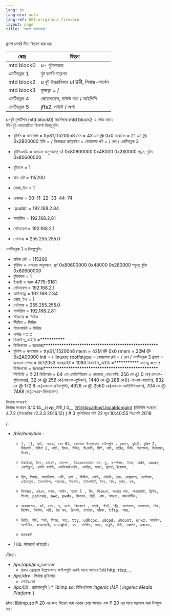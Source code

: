 ```yaml
---
lang: bn
lang-niv: auto
lang-ref: 001-originala_firmvaro
layout: page
title: 'আসল ফার্মওয়্যার'
---
```


ফ্ল্যাশ মেমরি নীচে বিতরণ করা হয়:

স্কোর | বিবরণ |
--- | --- |
mtd block0 | u- বুটলোডার |
এমটিডব্লক 1 | বুট কনফিগারেশন |
mtd block2 | u বুট উত্তরাধিকার uI छवि, লিনাক্স-কার্নেল |
mtd block3 | কুমড়ো = / |
এমটিডব্লক 4 | স্কোয়াশফেস, মাউন্ট করা / আইপিসি |
এমটিডব্লক 5 | jffs2, মাউন্ট / অপ্ট |

u-বুট (পার্টিশন mtd block0) কার্নেলকে mtd block2 এ লোড করে।  
ইউ-বুট লোডারটিতে ডিফল্ট বিকল্পগুলি:  
* বুটর্গস = কনসোল = ttyS1,115200n8 মেম = 43 এম @ 0x0 আরমেম = 21 এম @ 0x2B00000 ইন্ডি = / লিনাক্সক্র রুটফ্লাইপ = স্কোয়াশফ রুট = / দেব / এমটিডব্লক 3


* বুটসিএমডি = এসএফ অনুসন্ধান; sf 0x80600000 0x48000 0x280000 পড়ুন; বুটম 0x80600000


* বুটডলে = 1


* বাড রেট = 115200


* বোঝা\_ইও = 1


* এথাদ্দর = 00: 11: 22: 33: 44: 74


* ipaddr = 192.168.2.84


* সার্ভারিপ = 192.168.2.81


* গেটওয়েপ = 192.168.2.1


* নেটমাস্ক = 255.255.255.0



এমটিডব্লক 1 এ বিকল্পগুলি:
* বাউড রেট = 115200
* বুটমিড = এসএফ অনুসন্ধান; sf 0x80600000 0x48000 0x280000 পড়ুন; বুটম 0x80600000
* বুটডেলে = 1
* ইথ্যাক্ট = জাজ 4775-9161
* গেটওয়েপ = 192.168.2.1
* আইপ্যাড্র = 192.168.2.84
* লোড\_ইও = 1
* নেটমাস্ক = 255.255.255.0
* সার্ভারিপ = 192.168.2.81
* স্টারডার = সিরিজ
* স্টিডিন = সিরিজ
* স্টাডআউট = সিরিজ
* এথাদ্দ্র =**:**:**:**:**:**
* ডিভাইস\_আইডি =***********
* ডিভিনফো = জকোক্সা***************************************************
* বুটর্গস = কনসোল = ttyS1,115200n8 mem = 42M @ 0x0 rmem = 22M @ 0x2A00000 init = / linuxrc rootfstype = স্কোয়াশফ রুট = / দেব / এমটিডব্লক 3 ফ্ল্যাশ = এসএফ সেন্সর = জিসি2053 ম্যাক্সহাইট = 1080 ডিভাইস\_আইডি =*********** এথ্যাড্র =**:**:**:**:**:** ডিভিনফো = জকোক্সা*************************************************** সিপিইউ = টি 21 ডিডিআর = 64 এম এমডিপিটারস = জেজেড\_এসএফসি: 256 কে @ 0 কে(এসএফ-বুটলোডার), 32 কে @ 256 কে(এসএফ-বুটেনভ), 1440 কে @ 288 কে()) এসএফ-কার্নেল), 832 কে @ 172 8 কে(এসএফ-রুটফগুলি), 4928 কে @ 2560 কে(এসএফ-আইপিসিএফস), 704 কে @ 7488 কে(এসএফ-মিসকাফস)


লিনাক্স সংস্করণ:  
লিনাক্স সংস্করণ 3.10.14\_\_isvp\_টার্কি\_1.0\_\_ (রুট@localhost.localdomain) (জিসিসি সংস্করণ 4.7.2 (ইনজেনিক r2.3.3 2016.12) ) # 3 পূর্বপরিবার শনি 22 জুন 10:40:55 সিএসটি 2019


/:
* _/bin/busybox_ : 
  *     [, [[, ছাই, আওক, বেস 64, বেসনামে উল্লেখযোগ্য ফাইলগুলি , ব্লকদেব, বুটচার্ট, বুঞ্জিপ 2, বিজক্যাট, বিজিপ 2, ক্যাট, চিমড, সিউন, সিএমপি, সিপি, কাট, তারিখ, ডিডি, ডিপোডম, ডিমেমেম, ডিএফ,
  *     ডিচক্রিপ্লে, ডিফ, ডারনাম, ডেমসগ , ডিএনএসডোমেন নেম, ডু, ডাম্পলিজ, ইকো, এগ্রিপ, এক্সপ্রেস, এফডিফ্লুশ, এফডি ফর্ম্যাট, এফডিআইএসকি, এফগ্রিপ, সন্ধান, ফ্ল্যাশ\_ইরেসেল,
  *     গ্রিগ, লিবারা, ফ্যানডিলো, গেটি, গ্রেপ , জিজিপ, হোল্ট, এইচডি, হেড, হেক্সডাম্প, হোস্টনাম, এইচডাব্লক, ইফকনফিগ, আরআর, ইনসোড, আইওস্ট্যাট, কিল, কিল্ল, ক্লগড, কম,
  *     লিনাক্সক্র, এলএন, লগার, লগইন, লগ্রেড l , পিং, পিএমএপ, পাওয়ার অফ, পাওয়ারফট, প্রিন্টফ, পিএস, pstree, pwd, pwdx, রিডহেড, রিবুট, রেভ, আরএম, আরএমডিির,
  *     আরএমমোড, রুট, সেড, শ, ডর্মো, স্মিমক্যাপ , বাছাই, স্ট্যাট, স্ট্রিং, অদলবদল, অদলবদল, সিঙ্ক, সিস্টেম, সিস্টেম, সারি, টার অন, স্ক্রিনশট, টেলনেট, পরীক্ষা, tftp, সময়,
  *     বিরতি, শীর্ষ, স্পর্শ, টিআর, সত্য, tty, udhcpc, udcpd, umount, unxz, আনজিপ, আপটাইম, ব্যবহারকারী, usight, vi, ভলিউম, ওয়াচ, ডাব্লুসি, কিউ, এক্সার্গস, এক্সজেড,
  *     জ্যাজকাট

* / lib: স্ট্যান্ডার্ড লাইব্রেরি।



 _/ipc_ :
* _/ipc/app/jco\_server_
  * প্রধান প্রোগ্রামে উল্লেখযোগ্য ফাইলগুলি একই সাথে সার্ভারে তৈরি http, rtsp, ...
* _/ipc/drv_ : লিনাক্স ড্রাইভার
  * মোটর.কো
* _/ipc/lib_ : গ্রন্থাগারগুলি
)  * libimp.so: বিলিওটেকো _ingenic_ _IMP_ ( _Ingenic Media Platform_ )


দ্রষ্টব্য: libimp.so টি 20 এর জন্য বিতরণ করা একের চেয়ে আলাদা এবং টি 20 এর সাথে সরবরাহ করা উপযুক্ত নয়।
